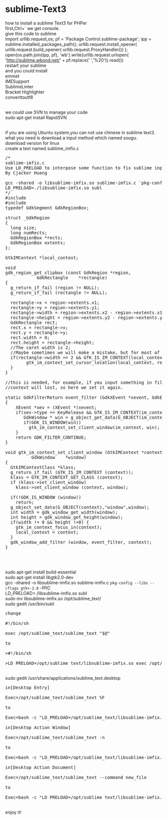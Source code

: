 # sublime-Text3
how to install a sublime Text3 for PHPer
<br />first,Ctrl+`  we get console.
<br />give this code to sublime
<br />import urllib.request,os; pf = 'Package Control.sublime-package'; ipp = sublime.installed_packages_path(); urllib.request.install_opener( urllib.request.build_opener( urllib.request.ProxyHandler()) ); open(os.path.join(ipp, pf), 'wb').write(urllib.request.urlopen( 'http://sublime.wbond.net/' + pf.replace(' ','%20')).read())
<br />restart your sublime
<br />and you could install
<br />emmet
<br />IMESupport
<br />SublimeLinter
<br />Bracket Highlighter
<br />converttoutf8

<br />we could use SVN to manage your code
<br />sudo apt-get install RapidSVN



<br />if you are using Ubuntu system,you can not use chinese in sublime text3.
<br />what you need is download a input method which named sougu.
<br />download version for linux
<br />create a text named sublime_imfix.c
<br />
<pre>
/*
sublime-imfix.c
Use LD_PRELOAD to interpose some function to fix sublime input method support for linux.
By Cjacker Huang
 
gcc -shared -o libsublime-imfix.so sublime-imfix.c `pkg-config --libs --cflags gtk+-2.0` -fPIC
LD_PRELOAD=./libsublime-imfix.so subl
*/
#include <gtk/gtk.h>
#include <gdk/gdkx.h>
typedef GdkSegment GdkRegionBox;
 
struct _GdkRegion
{
  long size;
  long numRects;
  GdkRegionBox *rects;
  GdkRegionBox extents;
};
 
GtkIMContext *local_context;
 
void
gdk_region_get_clipbox (const GdkRegion *region,
            GdkRectangle    *rectangle)
{
  g_return_if_fail (region != NULL);
  g_return_if_fail (rectangle != NULL);
 
  rectangle->x = region->extents.x1;
  rectangle->y = region->extents.y1;
  rectangle->width = region->extents.x2 - region->extents.x1;
  rectangle->height = region->extents.y2 - region->extents.y1;
  GdkRectangle rect;
  rect.x = rectangle->x;
  rect.y = rectangle->y;
  rect.width = 0;
  rect.height = rectangle->height;
  //The caret width is 2;
  //Maybe sometimes we will make a mistake, but for most of the time, it should be the caret.
  if(rectangle->width == 2 && GTK_IS_IM_CONTEXT(local_context)) {
        gtk_im_context_set_cursor_location(local_context, rectangle);
  }
}
 
//this is needed, for example, if you input something in file dialog and return back the edit area
//context will lost, so here we set it again.
 
static GdkFilterReturn event_filter (GdkXEvent *xevent, GdkEvent *event, gpointer im_context)
{
    XEvent *xev = (XEvent *)xevent;
    if(xev->type == KeyRelease && GTK_IS_IM_CONTEXT(im_context)) {
       GdkWindow * win = g_object_get_data(G_OBJECT(im_context),"window");
       if(GDK_IS_WINDOW(win))
         gtk_im_context_set_client_window(im_context, win);
    }
    return GDK_FILTER_CONTINUE;
}
 
void gtk_im_context_set_client_window (GtkIMContext *context,
          GdkWindow    *window)
{
  GtkIMContextClass *klass;
  g_return_if_fail (GTK_IS_IM_CONTEXT (context));
  klass = GTK_IM_CONTEXT_GET_CLASS (context);
  if (klass->set_client_window)
    klass->set_client_window (context, window);
 
  if(!GDK_IS_WINDOW (window))
    return;
  g_object_set_data(G_OBJECT(context),"window",window);
  int width = gdk_window_get_width(window);
  int height = gdk_window_get_height(window);
  if(width != 0 && height !=0) {
    gtk_im_context_focus_in(context);
    local_context = context;
  }
  gdk_window_add_filter (window, event_filter, context);
}


</pre>
<br />sudo apt-get install build-essential
<br />sudo apt-get install libgtk2.0-dev
<br />gcc -shared -o libsublime-imfix.so sublime-imfix.c `pkg-config --libs --cflags gtk+-2.0` -fPIC
<br />LD_PRELOAD=./libsublime-imfix.so subl
<br />sudo mv libsublime-imfix.so /opt/sublime_text/
<br />sudo gedit /usr/bin/subl
<br />
<pre>
change

#!/bin/sh

exec /opt/sublime_text/sublime_text "$@"

to

>#!/bin/sh

>LD_PRELOAD=/opt/sublime_text/libsublime-imfix.so exec /opt/sublime_text/sublime_text "$@"
</pre>
<br />sudo gedit /usr/share/applications/sublime_text.desktop
<br />
<pre>
in[Desktop Entry]

Exec=/opt/sublime_text/sublime_text %F

to

Exec=bash -c "LD_PRELOAD=/opt/sublime_text/libsublime-imfix.so exec /opt/sublime_text/sublime_text %F"

in[Desktop Action Window]

Exec=/opt/sublime_text/sublime_text -n

to

Exec=bash -c "LD_PRELOAD=/opt/sublime_text/libsublime-imfix.so exec /opt/sublime_text/sublime_text -n"

in[Desktop Action Document]

Exec=/opt/sublime_text/sublime_text --command new_file

to

Exec=bash -c "LD_PRELOAD=/opt/sublime_text/libsublime-imfix.so exec /opt/sublime_text/sublime_text --command new_file"
</pre>
<br />enjoy it!
